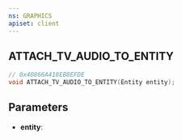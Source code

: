 ```yaml
---
ns: GRAPHICS
apiset: client
---
```

## ATTACH_TV_AUDIO_TO_ENTITY

```c
// 0x40866A418EB8EFDE
void ATTACH_TV_AUDIO_TO_ENTITY(Entity entity);
```


## Parameters
* **entity**:



